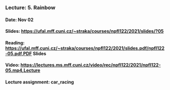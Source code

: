 ### Lecture: 5. Rainbow
#### Date: Nov 02
#### Slides: https://ufal.mff.cuni.cz/~straka/courses/npfl122/2021/slides/?05
#### Reading: https://ufal.mff.cuni.cz/~straka/courses/npfl122/2021/slides.pdf/npfl122-05.pdf,PDF Slides
#### Video: https://lectures.ms.mff.cuni.cz/video/rec/npfl122/2021/npfl122-05.mp4,Lecture
#### Lecture assignment: car_racing
